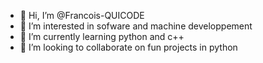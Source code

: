 - 👋 Hi, I’m @Francois-QUICODE
- 👀 I’m interested in sofware and machine developpement
- 🌱 I’m currently learning python and c++
- 💞️ I’m looking to collaborate on fun projects in python
